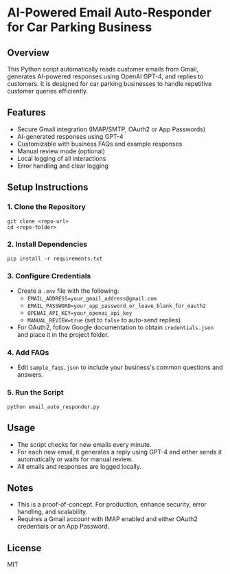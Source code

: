 # AI-Powered Email Auto-Responder for Car Parking Business

## Overview
This Python script automatically reads customer emails from Gmail, generates AI-powered responses using OpenAI GPT-4, and replies to customers. It is designed for car parking businesses to handle repetitive customer queries efficiently.

## Features
- Secure Gmail integration (IMAP/SMTP, OAuth2 or App Passwords)
- AI-generated responses using GPT-4
- Customizable with business FAQs and example responses
- Manual review mode (optional)
- Local logging of all interactions
- Error handling and clear logging

## Setup Instructions

### 1. Clone the Repository
```
git clone <repo-url>
cd <repo-folder>
```

### 2. Install Dependencies
```
pip install -r requirements.txt
```

### 3. Configure Credentials
- Create a `.env` file with the following:
  - `EMAIL_ADDRESS=your_gmail_address@gmail.com`
  - `EMAIL_PASSWORD=your_app_password_or_leave_blank_for_oauth2`
  - `OPENAI_API_KEY=your_openai_api_key`
  - `MANUAL_REVIEW=true` (set to `false` to auto-send replies)
- For OAuth2, follow Google documentation to obtain `credentials.json` and place it in the project folder.

### 4. Add FAQs
- Edit `sample_faqs.json` to include your business's common questions and answers.

### 5. Run the Script
```
python email_auto_responder.py
```

## Usage
- The script checks for new emails every minute.
- For each new email, it generates a reply using GPT-4 and either sends it automatically or waits for manual review.
- All emails and responses are logged locally.

## Notes
- This is a proof-of-concept. For production, enhance security, error handling, and scalability.
- Requires a Gmail account with IMAP enabled and either OAuth2 credentials or an App Password.

## License
MIT 